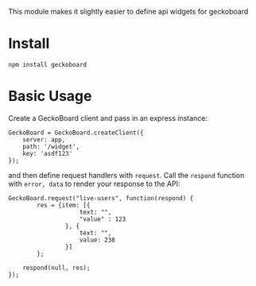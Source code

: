 This module makes it slightly easier to define api widgets for geckoboard

Install
=======

    npm install geckoboard

Basic Usage
===========

Create a GeckoBoard client and pass in an express instance:


    GeckoBoard = GeckoBoard.createClient({
        server: app,
        path: '/widget',
        key: 'asdf123'
    });

and then define request handlers with `request`. Call the `respond` function with `error, data` to render your response to the API:

    GeckoBoard.request("live-users", function(respond) {
            res = {item: [{
                        text: "",
                        "value" : 123
                    }, {
                        text: "",
                        value: 238
                    }]
            };

        respond(null, res);
    });